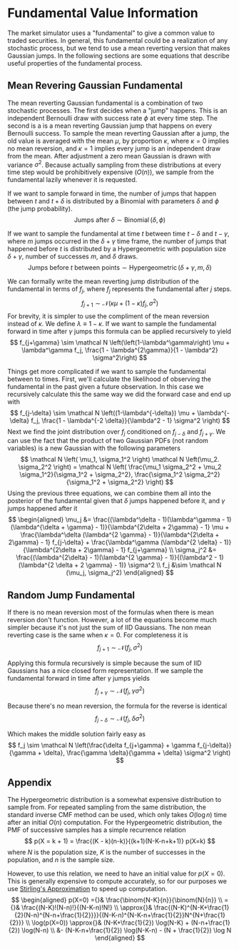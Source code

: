 Fundamental Value Information
=============================

The market simulator uses a "fundamental" to give a common value to traded securities.
In general, this fundamental could be a realization of any stochastic process, but we tend to use a mean reverting version that makes Gaussian jumps.
In the following sections are some equations that describe useful properties of the fundamental process.

Mean Revering Gaussian Fundamental
----------------------------------

The mean reverting Gaussian fundamental is a combination of two stochastic processes.
The first decides when a "jump" happens.
This is an independent Bernoulli draw with success rate $\phi$ at every time step.
The second is a is a mean reverting Gaussian jump that happens on every Bernoulli success.
To sample the mean reverting Gaussian after a jump, the old value is averaged with the mean $\mu$, by proportion $\kappa$, where $\kappa = 0$ implies no mean reversion, and $\kappa = 1$ implies every jump is an independent draw from the mean.
After adjustment a zero mean Gaussian is drawn with variance $\sigma^2$.
Because actually sampling from these distributions at every time step would be prohibitively expensive ($O(n)$), we sample from the fundamental lazily whenever it is requested.

If we want to sample forward in time, the number of jumps that happen between $t$ and $t+\delta$ is distributed by a Binomial with parameters $\delta$ and $\phi$ (the jump probability).
$$ \text{Jumps after }\delta \sim \operatorname{Binomial}(\delta, \phi) $$

If we want to sample the fundamental at time $t$ between time $t-\delta$ and $t-\gamma$, where $m$ jumps occurred in the $\delta + \gamma$ time frame,  the number of jumps that happened before $t$ is distributed by a Hypergeometric with population size $\delta + \gamma$, number of successes $m$, and $\delta$ draws.
$$ \text{Jumps before $t$ between points} \sim \operatorname{Hypergeometric}(\delta + \gamma, m, \delta) $$

We can formally write the mean reverting jump distribution of the fundamental in terms of $f_j$, where $f_j$ represents the fundamental after $j$ steps.
$$ f_{j+1} \sim \mathcal N \left(\kappa \mu + \left(1-\kappa\right) f_j, \sigma^2\right) $$
For brevity, it is simpler to use the compliment of the mean reversion instead of $\kappa$.
We define $\lambda \equiv 1 - \kappa$.
If we want to sample the fundamental forward in time after $\gamma$ jumps this formula can be applied recursively to yield
$$ f_{j+\gamma} \sim \mathcal N \left(\left(1-\lambda^\gamma\right) \mu + \lambda^\gamma f_j, \frac{1 - \lambda^{2\gamma}}{1 - \lambda^2} \sigma^2\right) $$

Things get more complicated if we want to sample the fundamental between to times.
First, we'll calculate the likelihood of observing the fundamental in the past given a future observation.
In this case we recursively calculate this the same way we did the forward case and end up with
$$ f_{j-\delta} \sim \mathcal N \left((1-\lambda^{-\delta}) \mu + \lambda^{-\delta} f_j, \frac{1 - \lambda^{-2 \delta}}{\lambda^2 - 1} \sigma^2 \right) $$
Next we find the joint distribution over $f_j$ conditioned on $f_{j-\delta}$ and $f_{j+\gamma}$.
We can use the fact that the product of two Gaussian PDFs (not random variables) is a new Gaussian with the following parameters
$$ \mathcal N \left( \mu_1, \sigma_1^2 \right) \mathcal N \left(\mu_2. \sigma_2^2 \right) = \mathcal N \left( \frac{\mu_1 \sigma_2^2 + \mu_2 \sigma_1^2}{\sigma_1^2 + \sigma_2^2}, \frac{\sigma_1^2 \sigma_2^2}{\sigma_1^2 + \sigma_2^2} \right) $$
Using the previous three equations, we can combine them all into the posterior of the fundamental given that $\delta$ jumps happened before it, and $\gamma$ jumps happened after it
$$ \begin{aligned}
\mu_j &= \frac{(\lambda^\delta - 1)(\lambda^\gamma - 1)(\lambda^{\delta + \gamma} - 1)}{\lambda^{2\delta + 2\gamma} - 1} \mu + \frac{\lambda^\delta (\lambda^{2 \gamma} - 1)}{\lambda^{2\delta + 2\gamma} - 1} f_{j-\delta} + \frac{\lambda^\gamma (\lambda^{2 \delta} - 1)}{\lambda^{2\delta + 2\gamma} - 1} f_{j+\gamma} \\
\sigma_j^2 &= \frac{(\lambda^{2\delta} - 1)(\lambda^{2 \gamma} - 1)}{(\lambda^2 - 1)(\lambda^{2 \delta + 2 \gamma} - 1)} \sigma^2 \\
f_j &\sim \mathcal N (\mu_j, \sigma_j^2)
\end{aligned} $$

Random Jump Fundamental
-----------------------

If there is no mean reversion most of the formulas when there is mean reversion don't function.
However, a lot of the equations become much simpler because it's not just the sum of IID Gaussians.
The non mean reverting case is the same when $\kappa = 0$.
For completeness it is
$$ f_{j+1} \sim \mathcal N \left(f_j, \sigma^2\right) $$

Applying this formula recursively is simple because the sum of IID Gaussians has a nice closed form representation.
If we sample the fundamental forward in time after $\gamma$ jumps yields
$$ f_{j+\gamma} \sim \mathcal N \left( f_j, \gamma \sigma^2 \right) $$

Because there's no mean reversion, the formula for the reverse is identical
$$ f_{j-\delta} \sim \mathcal N \left( f_j, \delta \sigma^2 \right) $$

Which makes the middle solution fairly easy as
$$ f_j \sim \mathcal N \left(\frac{\delta f_{j+\gamma} + \gamma f_{j-\delta}}{\gamma + \delta}, \frac{\gamma \delta}{\gamma + \delta} \sigma^2 \right) $$

Appendix
--------

The Hypergeometric distribution is a somewhat expensive distribution to sample from.
For repeated sampling from the same distribution, the standard inverse CMF method can be used, which only takes $O(\log n)$ time after an initial $O(n)$ computation.
For the Hypergeometric distribution, the PMF of successive samples has a simple recurrence relation
$$ p(X = k + 1) = \frac{(K - k)(n-k)}{(k+1)(N-K-n+k+1)} p(X=k) $$
where $N$ is the population size, $K$ is the number of successes in the population, and $n$ is the sample size.

However, to use this relation, we need to have an initial value for $p(X=0)$.
This is generally expensive to compute accurately, so for our purposes we use [Stirling's Approximation](https://en.wikipedia.org/wiki/Stirling%27s_approximation) to speed up computation.
$$ \begin{aligned}
p(X=0) ={}& \frac{\binom{N-K}{n}}{\binom{N}{n}} \\
={}& \frac{(N-K)!(N-n)!}{(N-K-n)!N!} \\
\approx{}& \frac{(N-K)^{N-K+\frac{1}{2}(N-n)^{N-n+\frac{1}{2}}}}{(N-K-n)^{N-K-n+\frac{1}{2}}N^{N+\frac{1}{2}}} \\
\log(p(X=0)) \approx{}& (N-K+\frac{1}{2}) \log(N-K) + (N-n+\frac{1}{2}) \log(N-n) \\
&- (N-K-n+\frac{1}{2}) \log(N-K-n) - (N + \frac{1}{2}) \log N
\end{aligned} $$
